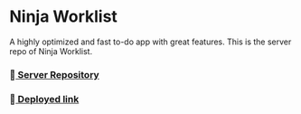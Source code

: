 # Ninja Worklist
A highly optimized and fast to-do app with great features.
This is the server repo of Ninja Worklist.

### 🔗[ Server Repository](https://github.com/Suman-Jaiswal/ninja-worklist-client.git) 
### 🔗[ Deployed link](https://worklist-plan.netlify.app/) 
